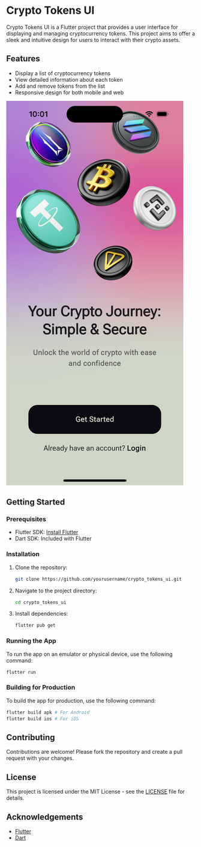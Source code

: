 # Crypto Tokens UI

Crypto Tokens UI is a Flutter project that provides a user interface for displaying and managing cryptocurrency tokens. This project aims to offer a sleek and intuitive design for users to interact with their crypto assets.

## Features

-   Display a list of cryptocurrency tokens
-   View detailed information about each token
-   Add and remove tokens from the list
-   Responsive design for both mobile and web

![Onboarding Screen](<app_screenshot.png>)

## Getting Started

### Prerequisites

-   Flutter SDK: [Install Flutter](https://flutter.dev/docs/get-started/install)
-   Dart SDK: Included with Flutter

### Installation

1. Clone the repository:
    ```sh
    git clone https://github.com/yourusername/crypto_tokens_ui.git
    ```
2. Navigate to the project directory:
    ```sh
    cd crypto_tokens_ui
    ```
3. Install dependencies:
    ```sh
    flutter pub get
    ```

### Running the App

To run the app on an emulator or physical device, use the following command:

```sh
flutter run
```

### Building for Production

To build the app for production, use the following command:

```sh
flutter build apk # For Android
flutter build ios # For iOS
```

## Contributing

Contributions are welcome! Please fork the repository and create a pull request with your changes.

## License

This project is licensed under the MIT License - see the [LICENSE](LICENSE) file for details.

## Acknowledgements

-   [Flutter](https://flutter.dev/)
-   [Dart](https://dart.dev/)
